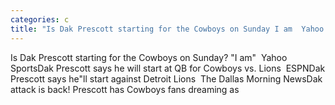 ```yaml
---
categories: c
title: "Is Dak Prescott starting for the Cowboys on Sunday I am  Yahoo Sports"
---
```

Is Dak Prescott starting for the Cowboys on Sunday? "I am"&nbsp;&nbsp;Yahoo SportsDak Prescott says he will start at QB for Cowboys vs. Lions&nbsp;&nbsp;ESPNDak Prescott says he"ll start against Detroit Lions&nbsp;&nbsp;The Dallas Morning NewsDak attack is back! Prescott has Cowboys fans dreaming as